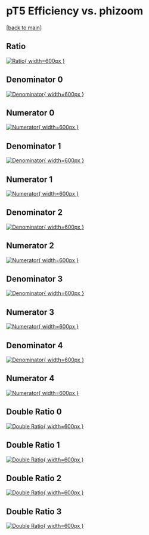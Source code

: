 # pT5 Efficiency vs. phizoom

[[back to main](./)]



## Ratio

[![Ratio](../mtv/var/pT5_base_0_0_eff_phizoom.png){ width=600px }](../mtv/var/pT5_base_0_0_eff_phizoom.pdf)

## Denominator 0

[![Denominator](../mtv/den/pT5_base_0_0_eff_phizoom_den0.png){ width=600px }](../mtv/den/pT5_base_0_0_eff_phizoom_den0.pdf)

## Numerator 0

[![Numerator](../mtv/num/pT5_base_0_0_eff_phizoom_num0.png){ width=600px }](../mtv/num/pT5_base_0_0_eff_phizoom_num0.pdf)

## Denominator 1

[![Denominator](../mtv/den/pT5_base_0_0_eff_phizoom_den1.png){ width=600px }](../mtv/den/pT5_base_0_0_eff_phizoom_den1.pdf)

## Numerator 1

[![Numerator](../mtv/num/pT5_base_0_0_eff_phizoom_num1.png){ width=600px }](../mtv/num/pT5_base_0_0_eff_phizoom_num1.pdf)

## Denominator 2

[![Denominator](../mtv/den/pT5_base_0_0_eff_phizoom_den2.png){ width=600px }](../mtv/den/pT5_base_0_0_eff_phizoom_den2.pdf)

## Numerator 2

[![Numerator](../mtv/num/pT5_base_0_0_eff_phizoom_num2.png){ width=600px }](../mtv/num/pT5_base_0_0_eff_phizoom_num2.pdf)

## Denominator 3

[![Denominator](../mtv/den/pT5_base_0_0_eff_phizoom_den3.png){ width=600px }](../mtv/den/pT5_base_0_0_eff_phizoom_den3.pdf)

## Numerator 3

[![Numerator](../mtv/num/pT5_base_0_0_eff_phizoom_num3.png){ width=600px }](../mtv/num/pT5_base_0_0_eff_phizoom_num3.pdf)

## Denominator 4

[![Denominator](../mtv/den/pT5_base_0_0_eff_phizoom_den4.png){ width=600px }](../mtv/den/pT5_base_0_0_eff_phizoom_den4.pdf)

## Numerator 4

[![Numerator](../mtv/num/pT5_base_0_0_eff_phizoom_num4.png){ width=600px }](../mtv/num/pT5_base_0_0_eff_phizoom_num4.pdf)

## Double Ratio 0

[![Double Ratio](../mtv/ratio/pT5_base_0_0_eff_phizoom_ratio0.png){ width=600px }](../mtv/ratio/pT5_base_0_0_eff_phizoom_ratio0.pdf)

## Double Ratio 1

[![Double Ratio](../mtv/ratio/pT5_base_0_0_eff_phizoom_ratio1.png){ width=600px }](../mtv/ratio/pT5_base_0_0_eff_phizoom_ratio1.pdf)

## Double Ratio 2

[![Double Ratio](../mtv/ratio/pT5_base_0_0_eff_phizoom_ratio2.png){ width=600px }](../mtv/ratio/pT5_base_0_0_eff_phizoom_ratio2.pdf)

## Double Ratio 3

[![Double Ratio](../mtv/ratio/pT5_base_0_0_eff_phizoom_ratio3.png){ width=600px }](../mtv/ratio/pT5_base_0_0_eff_phizoom_ratio3.pdf)

